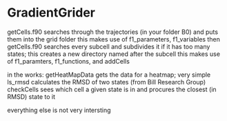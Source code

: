 # GradientGrider
getCells.f90 searches through the trajectories (in your folder B0) and puts them into the grid folder
this makes use of f1_parameters, f1_variables
then getCells.f90 searches every subcell and subdivides it if it has too many states; this creates a new directory named after the subcell
this makes use of f1_paramters, f1_functions, and addCells

in the works:
getHeatMapData gets the data for a heatmap; very simple
ls_rmsd calculates the RMSD of two states (from Bill Research Group)
checkCells sees which cell a given state is in and procures the closest (in RMSD) state to it

everything else is not very intersting
